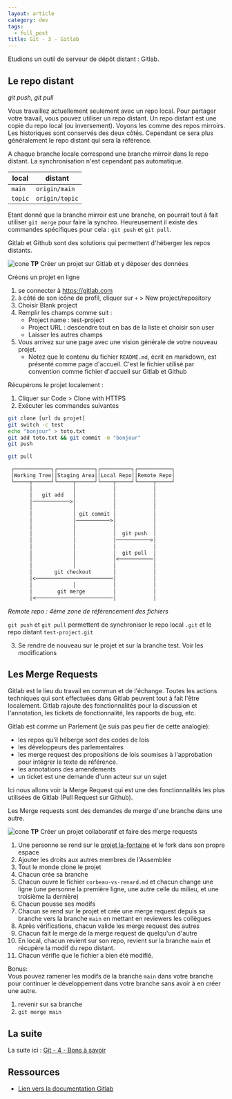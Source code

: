 ```yaml
---
layout: article
category: dev
tags:
  - full_post
title: Git - 3 - Gitlab
---
```

Etudions un outil de serveur de dépôt distant : Gitlab.

<!--more-->

## Le repo distant
_git push, git pull_

Vous travaillez actuellement seulement avec un repo local. Pour partager votre travail, vous pouvez utiliser un repo distant.
Un repo distant est une copie du repo local (ou inversement). Voyons les comme des repos mirroirs. Les historiques sont conservés des deux côtés. Cependant ce sera plus généralement le repo distant qui sera la référence.

A chaque branche locale correspond une branche mirroir dans le repo distant. La synchronisation n'est cependant pas automatique.

| local   | distant        |
| ------- | -------------- |
| `main`  | `origin/main`  |
| `topic` | `origin/topic` |

Etant donné que la branche mirroir est une branche, on pourrait tout à fait utiliser `git merge` pour faire la synchro.
Heureusement il existe des commandes spécifiques pour cela : `git push` et `git pull`.

Gitlab et Github sont des solutions qui permettent d'héberger les repos distants.  

![cone](https://leolelonquer.github.io/blog/assets/images/cone-svgrepo-com.svg) **TP**   Créer un projet sur Gitlab et y déposer des données

Créons un projet en ligne

1. se connecter à <https://gitlab.com>
2. à côté de son icône de profil, cliquer sur `+`  > New project/repository
3. Choisir Blank project 
4. Remplir les champs comme suit :
	- Project name : test-project  
	- Project URL : descendre tout en bas de la liste et choisir son user
	- Laisser les autres champs
5. Vous arrivez sur une page avec une vision générale de votre nouveau projet.
	- Notez que le contenu du fichier `README.md`, écrit en markdown, est présenté comme page d'accueil. C'est le fichier utilisé par convention comme fichier d'accueil sur Gitlab et Github
 
Récupérons le projet localement :

1. Cliquer sur Code >  Clone with HTTPS
2. Exécuter les commandes suivantes

```bash
git clone [url du projet]
git switch -c test
echo "bonjour" > toto.txt
git add toto.txt && git commit -m "bonjour"
git push

git pull
```

```txt
 ┌────────────┐┌────────────┐┌──────────┐┌───────────┐
 │Working Tree││Staging Area││Local Repo││Remote Repo│
 └─────┬──────┘└─────┬──────┘└────┬─────┘└─────┬─────┘
       │             │            │            │      
       │   git add   │            │            │      
       │────────────>│            │            │      
       │             │            │            │      
       │             │ git commit │            │      
       │             │───────────>│            │      
       │             │            │            │      
       │             │            │  git push  │      
       │             │            │───────────>│      
       │             │            │            │      
       │             │            │  git pull  │      
       │             │            │<───────────│      
       │             │            │            │      
       │       git checkout       │            │      
       │<─────────────────────────│            │      
       │             │            │            │      
       │        git merge         │            │      
       │<─────────────────────────│            │      
```
_Remote repo : 4ème zone de référencement des fichiers_

`git push` et `git pull` permettent de synchroniser le repo local `.git` et le repo distant `test-project.git` 

3. Se rendre de nouveau sur le projet et sur la branche test. Voir les modifications


## Les Merge Requests

Gitlab est le lieu du travail en commun et de l'échange. Toutes les actions techniques qui sont effectuées dans Gitlab peuvent tout à fait l'être localement. Gitlab rajoute des fonctionnalités pour la discussion et l'annotation, les tickets de fonctionnalité, les rapports de bug, etc.

Gitlab est comme un Parlement (je suis pas peu fier de cette analogie):

- les repos qu'il héberge sont des codes de lois
- les développeurs des parlementaires
- les merge request des propositions de lois soumises à l'approbation pour intégrer le texte de référence.
- les annotations des amendements
- un ticket est une demande d'unn acteur sur un sujet

Ici nous allons voir la Merge Request qui est une des fonctionnalités les plus utilisées de Gitlab (Pull Request sur Github).

Les Merge requests sont des demandes de merge d'une branche dans une autre.

![cone](https://leolelonquer.github.io/blog/assets/images/cone-svgrepo-com.svg) **TP**  Créer un projet collaboratif et faire des merge requests

1. Une personne se rend sur le [projet la-fontaine](https://gitlab.com/LeoLeLonquer/la-fontaine) et le fork dans son propre espace
2. Ajouter les droits aux autres membres de l'Assemblée
3. Tout le monde clone le projet
4. Chacun crée sa branche 
5. Chacun ouvre le fichier `corbeau-vs-renard.md`  et chacun change une ligne (une personne la première ligne, une autre celle du milieu, et une troisième la dernière)
6. Chacun pousse ses modifs
7. Chacun se rend sur le projet et crée une merge request depuis sa branche vers la branche `main` en mettant en reviewers les collègues
8. Après vérifications, chacun valide les merge request des autres
9. Chacun fait le merge de la merge request de quelqu'un d'autre
10. En local, chacun revient sur son repo, revient sur la branche `main` et récupère la modif du repo distant.
11. Chacun vérifie que le fichier a bien été modifié.

Bonus:   
Vous pouvez ramener les modifs de la branche `main` dans votre branche pour continuer le développement dans votre branche sans avoir à en créer une autre.

1. revenir sur sa branche
2. `git merge main`

## La suite

La suite ici : [Git - 4 - Bons à savoir](git-4)

## Ressources

- [Lien vers la documentation Gitlab](https://docs.gitlab.com/)